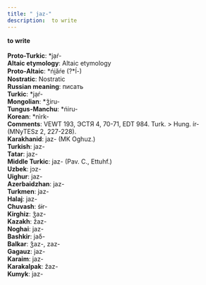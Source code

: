 ```yaml
---
title: " jaz-"
description:  to write
---
```

<strong> to write</strong><br><br>
<strong>Proto-Turkic</strong>:  *jạŕ-<br>
<strong>Altaic etymology</strong>:  Altaic etymology<br>
<strong> Proto-Altaic</strong>:  *ńi̯ăŕe (?*ĺ-)<br>
<strong>Nostratic</strong>:  Nostratic<br>
<strong>Russian meaning</strong>:  писать<br>
<strong>Turkic</strong>:  *jạŕ-<br>
<strong>Mongolian</strong>:  *ǯiru-<br>
<strong>Tungus-Manchu</strong>:  *ńiru-<br>
<strong>Korean</strong>:  *nìrk-<br>
<strong>Comments</strong>:  VEWT 193, ЭСТЯ 4, 70-71, EDT 984. Turk. > Hung. ír- (MNyTESz 2, 227-228).<br>
<strong>Karakhanid</strong>:  jaz- (MK Oghuz.)<br>
<strong>Turkish</strong>:  jaz-<br>
<strong>Tatar</strong>:  jaz-<br>
<strong>Middle Turkic</strong>:  jaz- (Pav. C., Ettuhf.)<br>
<strong>Uzbek</strong>:  jɔz-<br>
<strong>Uighur</strong>:  jaz-<br>
<strong>Azerbaidzhan</strong>:  jaz-<br>
<strong>Turkmen</strong>:  jaz-<br>
<strong>Halaj</strong>:  jaz-<br>
<strong>Chuvash</strong>:  śɨr-<br>
<strong>Kirghiz</strong>:  ǯaz-<br>
<strong>Kazakh</strong>:  žaz-<br>
<strong>Noghai</strong>:  jaz-<br>
<strong>Bashkir</strong>:  jaδ-<br>
<strong>Balkar</strong>:  ǯaz-, zaz-<br>
<strong>Gagauz</strong>:  jaz-<br>
<strong>Karaim</strong>:  jaz-<br>
<strong>Karakalpak</strong>:  žaz-<br>
<strong>Kumyk</strong>:  jaz-<br>


